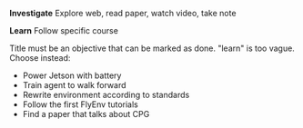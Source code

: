 
**Investigate**
Explore web, read paper, watch video, take note

**Learn**
Follow specific course

Title must be an objective that can be marked as done. 
"learn" is too vague. 
Choose instead:
- Power Jetson with battery
- Train agent to walk forward
- Rewrite environment according to standards
- Follow the first FlyEnv tutorials
- Find a paper that talks about CPG
